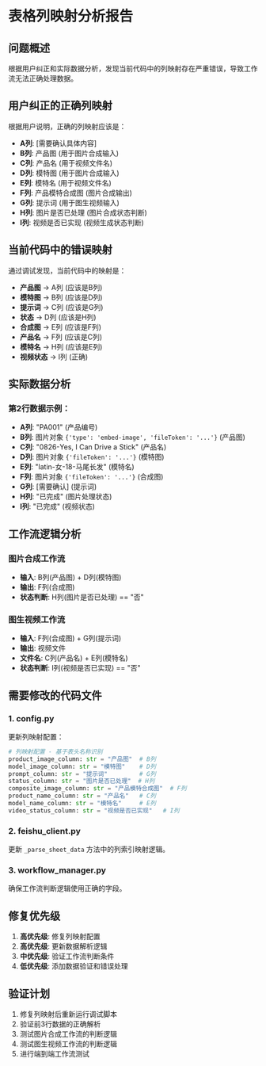 # 表格列映射分析报告

## 问题概述

根据用户纠正和实际数据分析，发现当前代码中的列映射存在严重错误，导致工作流无法正确处理数据。

## 用户纠正的正确列映射

根据用户说明，正确的列映射应该是：

- **A列**: [需要确认具体内容]
- **B列**: 产品图 (用于图片合成输入)
- **C列**: 产品名 (用于视频文件名)
- **D列**: 模特图 (用于图片合成输入)
- **E列**: 模特名 (用于视频文件名)
- **F列**: 产品模特合成图 (图片合成输出)
- **G列**: 提示词 (用于图生视频输入)
- **H列**: 图片是否已处理 (图片合成状态判断)
- **I列**: 视频是否已实现 (视频生成状态判断)

## 当前代码中的错误映射

通过调试发现，当前代码中的映射是：

- **产品图** → A列 (应该是B列)
- **模特图** → B列 (应该是D列)
- **提示词** → C列 (应该是G列)
- **状态** → D列 (应该是H列)
- **合成图** → E列 (应该是F列)
- **产品名** → F列 (应该是C列)
- **模特名** → H列 (应该是E列)
- **视频状态** → I列 (正确)

## 实际数据分析

### 第2行数据示例：
- **A列**: "PA001" (产品编号)
- **B列**: 图片对象 `{'type': 'embed-image', 'fileToken': '...'}` (产品图)
- **C列**: "0826-Yes, I Can Drive a Stick" (产品名)
- **D列**: 图片对象 `{'fileToken': '...'}` (模特图)
- **E列**: "latin-女-18-马尾长发" (模特名)
- **F列**: 图片对象 `{'fileToken': '...'}` (合成图)
- **G列**: [需要确认] (提示词)
- **H列**: "已完成" (图片处理状态)
- **I列**: "已完成" (视频状态)

## 工作流逻辑分析

### 图片合成工作流
- **输入**: B列(产品图) + D列(模特图)
- **输出**: F列(合成图)
- **状态判断**: H列(图片是否已处理) == "否"

### 图生视频工作流
- **输入**: F列(合成图) + G列(提示词)
- **输出**: 视频文件
- **文件名**: C列(产品名) + E列(模特名)
- **状态判断**: I列(视频是否已实现) == "否"

## 需要修改的代码文件

### 1. config.py
更新列映射配置：
```python
# 列映射配置 - 基于表头名称识别
product_image_column: str = "产品图"  # B列
model_image_column: str = "模特图"    # D列
prompt_column: str = "提示词"         # G列
status_column: str = "图片是否已处理"  # H列
composite_image_column: str = "产品模特合成图"  # F列
product_name_column: str = "产品名"   # C列
model_name_column: str = "模特名"     # E列
video_status_column: str = "视频是否已实现"   # I列
```

### 2. feishu_client.py
更新 `_parse_sheet_data` 方法中的列索引映射逻辑。

### 3. workflow_manager.py
确保工作流判断逻辑使用正确的字段。

## 修复优先级

1. **高优先级**: 修复列映射配置
2. **高优先级**: 更新数据解析逻辑
3. **中优先级**: 验证工作流判断条件
4. **低优先级**: 添加数据验证和错误处理

## 验证计划

1. 修复列映射后重新运行调试脚本
2. 验证前3行数据的正确解析
3. 测试图片合成工作流的判断逻辑
4. 测试图生视频工作流的判断逻辑
5. 进行端到端工作流测试